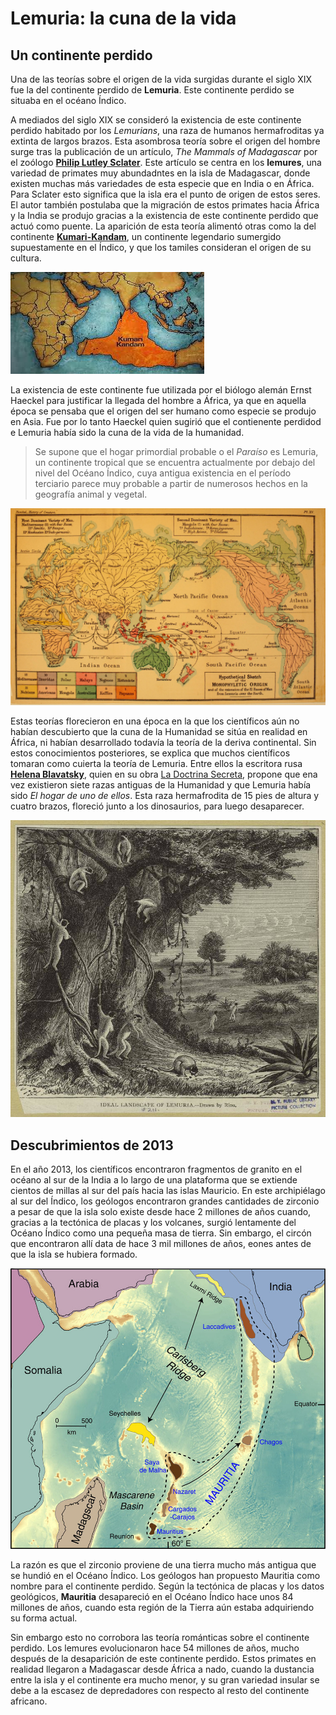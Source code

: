 # Lemuria: la cuna de la vida

## Un continente perdido
Una de las teorías sobre el origen de la vida surgidas durante el siglo XIX fue la del continente perdido de **Lemuria**. Este continente perdido se situaba en el océano Índico.

A mediados del siglo XIX se consideró la existencia de este continente perdido habitado por los *Lemurians*, una raza de humanos hermafroditas ya extinta de largos brazos. Esta asombrosa teoría sobre el origen del hombre surge tras la publicación de un artículo, *The Mammals of Madagascar* por el zoólogo [**Philip Lutley Sclater**](https://es.wikipedia.org/wiki/Philip_Sclater "Philip Sclater en la Wikipedia"). Este artículo se centra en los **lemures**, una variedad de primates muy abundadntes en la isla de Madagascar, donde existen muchas más variedades de esta especie que en India o en África. Para Sclater esto significa que la isla era el punto de origen de estos seres. El autor también postulaba que la migración de estos primates hacia África y la India se produjo gracias a la existencia de este continente perdido que actuó como puente. La aparición de esta teoría alimentó otras como la del continente [**Kumari-Kandam**](https://es.wikipedia.org/wiki/Kumari_Kandam "Kumari-Kandam en la Wikipedia"), un continente legendario sumergido supuestamente en el Índico, y que los tamiles consideran el origen de su cultura.

![Situación hipotética de Kumari-Kandam](img/kumari.jpg "Situación hipotética de Kumari-Kandam")

La existencia de este continente fue utilizada por el biólogo alemán Ernst Haeckel para justificar la llegada del hombre a África, ya que en aquella época se pensaba que el origen del ser humano como especie se produjo en Asia. Fue por lo tanto Haeckel quien sugirió que el contienente perdidod e Lemuria había sido la cuna de la vida de la humanidad.

>Se supone que el hogar primordial probable o el *Paraíso* es Lemuria, un continente tropical que se encuentra actualmente por debajo del nivel del Océano Índico, cuya antigua existencia en el período terciario parece muy probable a partir de numerosos hechos en la geografía animal y vegetal.

![Mapa de Haeckel sobre la expansión humana](img/1870-lemuria-haeckel.jpg "Mapa de Haeckel sobre la expansión humana")

Estas teorías florecieron en una época en la que los científicos aún no habían descubierto que la cuna de la Humanidad se sitúa en realidad en África, ni habían desarrollado todavía la teoría de la deriva continental. Sin estos conocimientos posteriores, se explica que muchos científicos tomaran como cuierta la teoría de Lemuria. Entre ellos la escritora rusa [**Helena Blavatsky**](https://es.wikipedia.org/wiki/Helena_Blavatsky "Helena Blavatsky en Wikipedia"), quien en su obra [La Doctrina Secreta](https://es.wikipedia.org/wiki/La_doctrina_secreta "La Doctrina Secreta"), propone que ena vez existieron siete razas antiguas de la Humanidad y que Lemuria había sido *El hogar de uno de ellos*. Esta raza hermafrodita de 15 pies de altura y cuatro brazos, floreció junto a los dinosaurios, para luego desaparecer.

![Lemures en una paisaje de Lemuria](img/1893-landscape-lemuria.jpg "Lemures en una paisaje de Lemuria")

## Descubrimientos de 2013
En el año 2013, los científicos encontraron fragmentos de granito en el océano al sur de la India a lo largo de una plataforma que se extiende cientos de millas al sur del país hacia las islas Mauricio. En este archipiélago al sur del Índico, los geólogos encontraron grandes cantidades de zirconio a pesar de que la isla solo existe desde hace 2 millones de años cuando, gracias a la tectónica de placas y los volcanes, surgió lentamente del Océano Índico como una pequeña masa de tierra. Sin embargo, el circón que encontraron allí data de hace 3 mil millones de años, eones antes de que la isla se hubiera formado. 

![Continente perdido de Mauritia](img/2013-mauritia.jpg "Continente perdido de Mauritia")

La razón es que el zirconio proviene de una tierra mucho más antigua que se hundió en el Océano Índico. Los geólogos han propuesto Mauritia como nombre para el continente perdido. Según la tectónica de placas y los datos geológicos, **Mauritia** desapareció en el Océano Índico hace unos 84 millones de años, cuando esta región de la Tierra aún estaba adquiriendo su forma actual.

Sin embargo esto no corrobora las teoría románticas sobre el continente perdido. Los lemures evolucionaron hace 54 millones de años, mucho después de la desaparición de este continente perdido. Estos primates en realidad llegaron a Madagascar desde África a nado, cuando la dustancia entre la isla y el continente era mucho menor, y su gran variedad insular se debe a la escasez de depredadores con respecto al resto del continente africano.